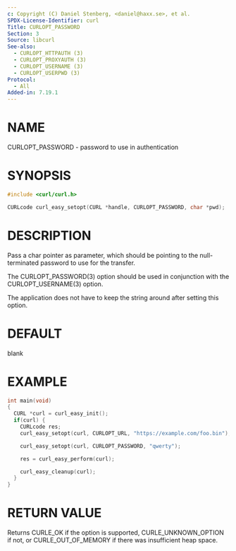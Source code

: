 ```yaml
---
c: Copyright (C) Daniel Stenberg, <daniel@haxx.se>, et al.
SPDX-License-Identifier: curl
Title: CURLOPT_PASSWORD
Section: 3
Source: libcurl
See-also:
  - CURLOPT_HTTPAUTH (3)
  - CURLOPT_PROXYAUTH (3)
  - CURLOPT_USERNAME (3)
  - CURLOPT_USERPWD (3)
Protocol:
  - All
Added-in: 7.19.1
---
```


# NAME

CURLOPT_PASSWORD - password to use in authentication

# SYNOPSIS

~~~c
#include <curl/curl.h>

CURLcode curl_easy_setopt(CURL *handle, CURLOPT_PASSWORD, char *pwd);
~~~

# DESCRIPTION

Pass a char pointer as parameter, which should be pointing to the
null-terminated password to use for the transfer.

The CURLOPT_PASSWORD(3) option should be used in conjunction with the
CURLOPT_USERNAME(3) option.

The application does not have to keep the string around after setting this
option.

# DEFAULT

blank

# EXAMPLE

~~~c
int main(void)
{
  CURL *curl = curl_easy_init();
  if(curl) {
    CURLcode res;
    curl_easy_setopt(curl, CURLOPT_URL, "https://example.com/foo.bin");

    curl_easy_setopt(curl, CURLOPT_PASSWORD, "qwerty");

    res = curl_easy_perform(curl);

    curl_easy_cleanup(curl);
  }
}
~~~

# RETURN VALUE

Returns CURLE_OK if the option is supported, CURLE_UNKNOWN_OPTION if not, or
CURLE_OUT_OF_MEMORY if there was insufficient heap space.
